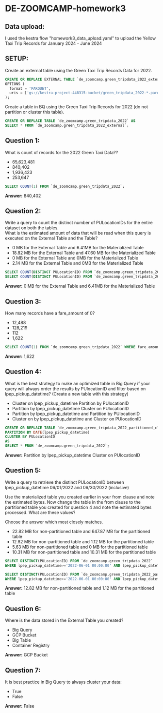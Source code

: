 # DE-ZOOMCAMP-homework3

## Data upload:
I used the kestra flow "homework3_data_upload.yaml" to upload the Yellow Taxi Trip Records for January 2024 - June 2024

## SETUP:  
Create an external table using the Green Taxi Trip Records Data for 2022.
```sql
CREATE OR REPLACE EXTERNAL TABLE `de_zoomcamp.green_tripdata_2022_external`
OPTIONS (
  format = 'PARQUET',
  uris = ['gs://kestra-project-448315-bucket/green_tripdata_2022-*.parquet']
);
```
Create a table in BQ using the Green Taxi Trip Records for 2022 (do not partition or cluster this table).
```sql
CREATE OR REPLACE TABLE `de_zoomcamp.green_tripdata_2022` AS
SELECT * FROM `de_zoomcamp.green_tripdata_2022_external`;
```

## Question 1:
What is count of records for the 2022 Green Taxi Data??
- 65,623,481
- 840,402
- 1,936,423
- 253,647  
```sql
SELECT COUNT(1) FROM `de_zoomcamp.green_tripdata_2022`;
```
**Answer:** 840,402

## Question 2:
Write a query to count the distinct number of PULocationIDs for the entire dataset on both the tables.</br> 
What is the estimated amount of data that will be read when this query is executed on the External Table and the Table?

- 0 MB for the External Table and 6.41MB for the Materialized Table
- 18.82 MB for the External Table and 47.60 MB for the Materialized Table
- 0 MB for the External Table and 0MB for the Materialized Table
- 2.14 MB for the External Table and 0MB for the Materialized Table  
```sql
SELECT COUNT(DISTINCT PULocationID) FROM `de_zoomcamp.green_tripdata_2022_external`;
SELECT COUNT(DISTINCT PULocationID) FROM `de_zoomcamp.green_tripdata_2022`;
```
**Answer:** 0 MB for the External Table and 6.41MB for the Materialized Table

## Question 3:
How many records have a fare_amount of 0?
- 12,488
- 128,219
- 112
- 1,622  
```sql
SELECT COUNT(1) FROM `de_zoomcamp.green_tripdata_2022` WHERE fare_amount=0; 
```
**Answer:** 1,622

## Question 4:
What is the best strategy to make an optimized table in Big Query if your query will always order the results by PUlocationID and filter based on lpep_pickup_datetime? (Create a new table with this strategy)
- Cluster on lpep_pickup_datetime Partition by PUlocationID
- Partition by lpep_pickup_datetime  Cluster on PUlocationID
- Partition by lpep_pickup_datetime and Partition by PUlocationID
- Cluster on by lpep_pickup_datetime and Cluster on PUlocationID  
```sql
CREATE OR REPLACE TABLE `de_zoomcamp.green_tripdata_2022_partitioned_clustered`
PARTITION BY DATE(lpep_pickup_datetime)
CLUSTER BY PULocationID
AS
SELECT * FROM `de_zoomcamp.green_tripdata_2022`;
```
**Answer:** Partition by lpep_pickup_datetime Cluster on PUlocationID

## Question 5:
Write a query to retrieve the distinct PULocationID between lpep_pickup_datetime
06/01/2022 and 06/30/2022 (inclusive)</br>

Use the materialized table you created earlier in your from clause and note the estimated bytes. Now change the table in the from clause to the partitioned table you created for question 4 and note the estimated bytes processed. What are these values? </br>

Choose the answer which most closely matches.</br> 

- 22.82 MB for non-partitioned table and 647.87 MB for the partitioned table
- 12.82 MB for non-partitioned table and 1.12 MB for the partitioned table
- 5.63 MB for non-partitioned table and 0 MB for the partitioned table
- 10.31 MB for non-partitioned table and 10.31 MB for the partitioned table  
```sql
SELECT DISTINCT(PULocationID) FROM `de_zoomcamp.green_tripdata_2022`
WHERE lpep_pickup_datetime>='2022-06-01 00:00:00' AND lpep_pickup_datetime<='2022-06-30 00:00:00';

SELECT DISTINCT(PULocationID) FROM `de_zoomcamp.green_tripdata_2022_partitioned_clustered`
WHERE lpep_pickup_datetime>='2022-06-01 00:00:00' AND lpep_pickup_datetime<='2022-06-30 00:00:00';
```
**Answer:** 12.82 MB for non-partitioned table and 1.12 MB for the partitioned table

## Question 6: 
Where is the data stored in the External Table you created?

- Big Query
- GCP Bucket
- Big Table
- Container Registry  

**Answer:** GCP Bucket

## Question 7:
It is best practice in Big Query to always cluster your data:
- True
- False  

**Answer:** False
